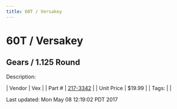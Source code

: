 ```yaml
---
title: 60T / Versakey
---
```


# 60T / Versakey
## Gears / 1.125 Round
Description: 	 

| Vendor | Vex | 
| Part # | [217-3342](http://www.vexrobotics.com/vexpro/motion/vexpro-gears/bearing-bore-gears.html) | 
| Unit Price | $19.99 | 
| Tags: |  | 

Last updated: Mon May 08 12:19:02 PDT 2017